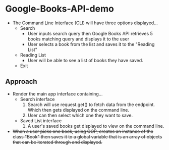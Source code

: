 # Google-Books-API-demo
  - The Command Line Interface (CLI) will have three options displayed...
    - Search
      - User inputs search query then Google Books API retrieves 5 books matching query and displays it to the user
      - User selects a book from the list and saves it to the "Reading List"
    - Reading List
      - User will be able to see a list of books they have saved. 
    - Exit

## Approach
  - Render the main app interface containing...
    - Search interface
      1. Search will use request.get() to fetch data from the endpoint. Which then gets displayed on the command line.
      2. User can then select which one they want to save.
    - Saved List interface
      1. A user's saved books get displayed to view on the command line.
  - <strike>When a user picks one book, using OOP, creates an instance of the class "Book" then saves it to a global variable that is an array of objects that can be iterated through and displayed.<strike>
